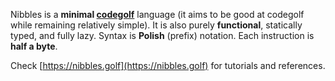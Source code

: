 Nibbles is a **minimal [codegolf](https://en.wikipedia.org/wiki/Code_golf)** language (it aims to be good at codegolf while remaining relatively simple). It is also purely **functional**, statically typed, and fully lazy. Syntax is **Polish** (prefix) notation. Each instruction is **half a byte**.

Check [https://nibbles.golf](https://nibbles.golf) for tutorials and references.
